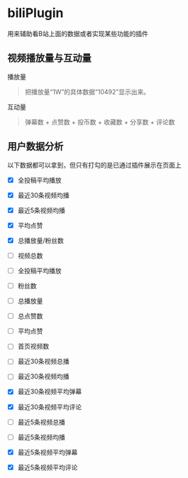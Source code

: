 biliPlugin
=
用来辅助看B站上面的数据或者实现某些功能的插件

## 视频播放量与互动量
播放量
> 把播放量“1W”的具体数据“10492”显示出来。

互动量
> 弹幕数 + 点赞数 + 投币数 + 收藏数 + 分享数 + 评论数

## 用户数据分析
以下数据都可以拿到，但只有打勾的是已通过插件展示在页面上
- [x] 全投稿平均播放
- [x] 最近30条视频均播
- [x] 最近5条视频均播
- [x] 平均点赞
  
- [x] 总播放量/粉丝数
  
- [ ] 视频总数
- [ ] 全投稿平均播放
- [ ] 粉丝数
- [ ] 总播放量
- [ ] 总点赞数
- [ ] 平均点赞
  
- [ ] 首页视频数
- [ ] 最近30条视频总播
- [ ] 最近30条视频均播
- [x] 最近30条视频平均弹幕
- [x] 最近30条视频平均评论

- [ ] 最近5条视频总播
- [ ] 最近5条视频均播
- [x] 最近5条视频平均弹幕
- [x] 最近5条视频平均评论

